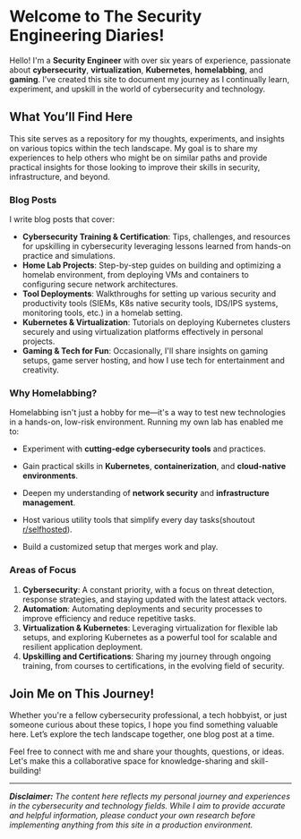 # Welcome to The Security Engineering Diaries!

Hello! I'm a **Security Engineer** with over six years of experience, passionate about **cybersecurity**, **virtualization**, **Kubernetes**, **homelabbing**, and **gaming**. I’ve created this site to document my journey as I continually learn, experiment, and upskill in the world of cybersecurity and technology.

## What You’ll Find Here

This site serves as a repository for my thoughts, experiments, and insights on various topics within the tech landscape. My goal is to share my experiences to help others who might be on similar paths and provide practical insights for those looking to improve their skills in security, infrastructure, and beyond.

### Blog Posts
I write blog posts that cover:
- **Cybersecurity Training & Certification**: Tips, challenges, and resources for upskilling in cybersecurity leveraging lessons learned from hands-on practice and simulations.
- **Home Lab Projects**: Step-by-step guides on building and optimizing a homelab environment, from deploying VMs and containers to configuring secure network architectures.
- **Tool Deployments**: Walkthroughs for setting up various security and productivity tools (SIEMs, K8s native security tools, IDS/IPS systems, monitoring tools, etc.) in a homelab setting.
- **Kubernetes & Virtualization**: Tutorials on deploying Kubernetes clusters securely and using virtualization platforms effectively in personal projects.
- **Gaming & Tech for Fun**: Occasionally, I'll share insights on gaming setups, game server hosting, and how I use tech for entertainment and creativity.

### Why Homelabbing?
Homelabbing isn't just a hobby for me—it's a way to test new technologies in a hands-on, low-risk environment. Running my own lab has enabled me to:
- Experiment with **cutting-edge cybersecurity tools** and practices.

- Gain practical skills in **Kubernetes**, **containerization**, and **cloud-native environments**.

- Deepen my understanding of **network security** and **infrastructure management**.

- Host various utility tools that simplify every day tasks(shoutout [r/selfhosted](https://www.reddit.com/r/selfhosted/)).

- Build a customized setup that merges work and play.

### Areas of Focus
1. **Cybersecurity**: A constant priority, with a focus on threat detection, response strategies, and staying updated with the latest attack vectors.
2. **Automation**: Automating deployments and security processes to improve efficiency and reduce repetitive tasks.
3. **Virtualization & Kubernetes**: Leveraging virtualization for flexible lab setups, and exploring Kubernetes as a powerful tool for scalable and resilient application deployment.
4. **Upskilling and Certifications**: Sharing my journey through ongoing training, from courses to certifications, in the evolving field of security.

## Join Me on This Journey!
Whether you're a fellow cybersecurity professional, a tech hobbyist, or just someone curious about these topics, I hope you find something valuable here. Let’s explore the tech landscape together, one blog post at a time.

Feel free to connect with me and share your thoughts, questions, or ideas. Let's make this a collaborative space for knowledge-sharing and skill-building!

---

_**Disclaimer:** The content here reflects my personal journey and experiences in the cybersecurity and technology fields. While I aim to provide accurate and helpful information, please conduct your own research before implementing anything from this site in a production environment._

